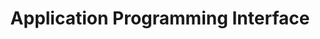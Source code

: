 ---
layout: page-fullwidth
title:  "Application Programming Interface"
subheadline:  "Tutorials"
teaser: "A list of tutorials for application programming interface"
breadcrumb: true
categories:
    - Tutorials
permalink: /tutorials/api/
header:
    title: PyTrans
    image_fullwidth: unsplash_brooklyn-bridge_header.jpg
---